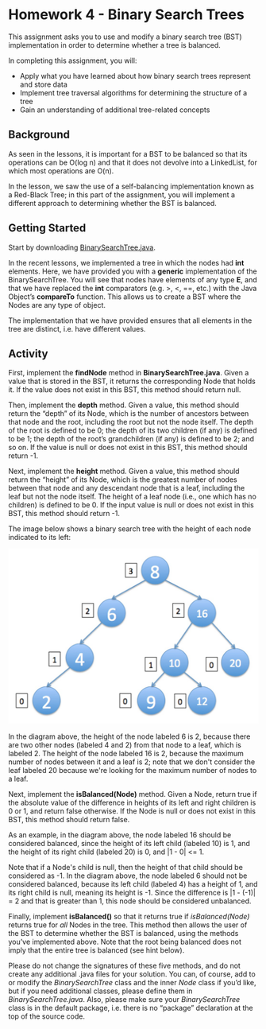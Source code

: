 # Homework 4 - Binary Search Trees
This assignment asks you to use and modify a binary search tree (BST) implementation in order to determine whether a tree is balanced.

In completing this assignment, you will:

- Apply what you have learned about how binary search trees represent and store data
- Implement tree traversal algorithms for determining the structure of a tree
- Gain an understanding of additional tree-related concepts

## Background
As seen in the lessons, it is important for a BST to be balanced so that its operations can be O(log n) and that it does not devolve into a LinkedList, for which most operations are O(n).

In the lesson, we saw the use of a self-balancing implementation known as a Red-Black Tree; in this part of the assignment, you will implement a different approach to determining whether the BST is balanced.

## Getting Started
Start by downloading [BinarySearchTree.java](https://prod-edxapp.edx-cdn.org/assets/courseware/v1/db9a2ce3b88f6ff73fc23837897a29a7/asset-v1:PennX+SD2x+2T2017+type@asset+block/BinarySearchTree.java).

In the recent lessons, we implemented a tree in which the nodes had **int** elements. Here, we have provided you with a **generic** implementation of the BinarySearchTree. You will see that nodes have elements of any type **E**, and that we have replaced the **int** comparators (e.g. >, <, ==, etc.) with the Java Object’s **compareTo** function. This allows us to create a BST where the Nodes are any type of object.

The implementation that we have provided ensures that all elements in the tree are distinct, i.e. have different values.

## Activity
First, implement the **findNode** method in **BinarySearchTree.java**. Given a value that is stored in the BST, it returns the corresponding Node that holds it. If the value does not exist in this BST, this method should return null.

Then, implement the **depth** method. Given a value, this method should return the “depth” of its Node, which is the number of ancestors between that node and the root, including the root but not the node itself. The depth of the root is defined to be 0; the depth of its two children (if any) is defined to be 1; the depth of the root’s grandchildren (if any) is defined to be 2; and so on. If the value is null or does not exist in this BST, this method should return -1.

Next, implement the **height** method. Given a value, this method should return the “height” of its Node, which is the greatest number of nodes between that node and any descendant node that is a leaf, including the leaf but not the node itself. The height of a leaf node (i.e., one which has no children) is defined to be 0. If the input value is null or does not exist in this BST, this method should return -1.

The image below shows a binary search tree with the height of each node indicated to its left:

![Binary Search Tree with height of each node](./images/node-heights.jpg)

In the diagram above, the height of the node labeled 6 is 2, because there are two other nodes (labeled 4 and 2) from that node to a leaf, which is labeled 2. The height of the node labeled 16 is 2, because the maximum number of nodes between it and a leaf is 2; note that we don't consider the leaf labeled 20 because we're looking for the maximum number of nodes to a leaf.

Next, implement the **isBalanced(Node)** method. Given a Node, return true if the absolute value of the difference in heights of its left and right children is 0 or 1, and return false otherwise. If the Node is null or does not exist in this BST, this method should return false.

As an example, in the diagram above, the node labeled 16 should be considered balanced, since the height of its left child (labeled 10) is 1, and the height of its right child (labeled 20) is 0, and |1 - 0| <= 1.

Note that if a Node's child is null, then the height of that child should be considered as -1. In the diagram above, the node labeled 6 should not be considered balanced, because its left child (labeled 4) has a height of 1, and its right child is null, meaning its height is -1. Since the difference is |1 - (-1)| = 2 and that is greater than 1, this node should be considered unbalanced.

Finally, implement **isBalanced()** so that it returns true if _isBalanced(Node)_ returns true for _all_ Nodes in the tree. This method then allows the user of the BST to determine whether the BST is balanced, using the methods you’ve implemented above. Note that the root being balanced does not imply that the entire tree is balanced (see hint below).

Please do not change the signatures of these five methods, and do not create any additional .java files for your solution. You can, of course, add to or modify the _BinarySearchTree_ class and the inner _Node_ class if you’d like, but if you need additional classes, please define them in _BinarySearchTree.java_. Also, please make sure your _BinarySearchTree_ class is in the default package, i.e. there is no “package” declaration at the top of the source code.